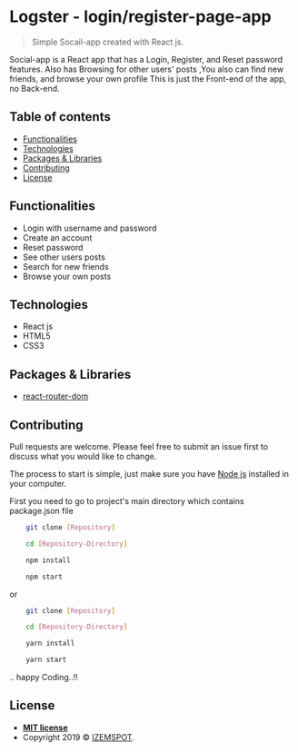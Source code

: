 # Logster - login/register-page-app

> Simple Socail-app created with React js.

Social-app is a React app that has a Login, Register, and Reset password features.
Also has Browsing for other users' posts ,You also can find new friends, and browse your own profile 
This is just the Front-end of the app, no Back-end.

## Table of contents
* [Functionalities](#functionalities)
* [Technologies](#technologies)
* [Packages & Libraries](#packages-&-libraries)
* [Contributing](#contributing)
* [License](#license)

## Functionalities

* Login with username and password
* Create an account
* Reset password
* See other users posts 
* Search for new friends
* Browse your own posts

## Technologies

* React js
* HTML5
* CSS3


## Packages & Libraries

* [react-router-dom](https://www.npmjs.com/package/react-router-dom)

## Contributing

Pull requests are welcome. Please feel free to submit an issue first to discuss what you would like to change.

The process to start is simple, just make sure you have [Node js](https://nodejs.org/en/) installed in your computer. 

First you need to go to project's main directory which contains package.json file

```bash
    git clone [Repository]

    cd [Repository-Directory]

    npm install

    npm start
```
or
```bash
    git clone [Repository]

    cd [Repository-Directory]

    yarn install

    yarn start
```
.. happy Coding..!!


## License

- **[MIT license](http://opensource.org/licenses/mit-license.php)**
- Copyright 2019 © <a href="https://izemspot.netlify.com" target="_blank">IZEMSPOT</a>.
